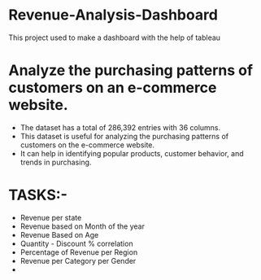 # Revenue-Analysis-Dashboard
This project used to make a dashboard with the help of tableau
# Analyze the purchasing patterns of customers on an e-commerce website.
- The dataset has a total of 286,392 entries with 36 columns.
- This dataset is useful for analyzing the purchasing patterns of customers on the e-commerce website. 
- It can help in identifying popular products, customer behavior, and trends in purchasing. 
# TASKS:-
- Revenue per state
- Revenue based on Month of the year
- Revenue Based on Age
- Quantity - Discount % correlation
- Percentage of Revenue per Region
- Revenue per Category per Gender
- 
